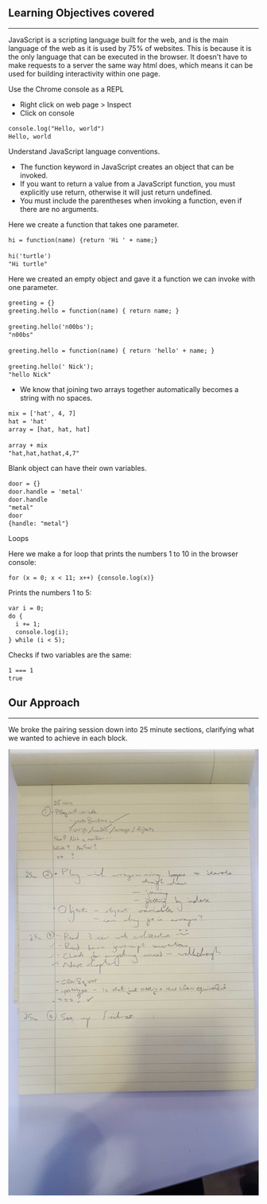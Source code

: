 ## Learning Objectives covered
---

JavaScript is a scripting language built for the web, and is the main language of the web as it is used by 75% of websites. This is because it is the only language that can be executed in the browser.
It doesn't have to make requests to a server the same way html does, which means it can be used for building interactivity within one page.

Use the Chrome console as a REPL
- Right click on web page > Inspect
- Click on console

```
console.log("Hello, world")
Hello, world
```

Understand JavaScript language conventions.
- The function keyword in JavaScript creates an object that can be invoked.
- If you want to return a value from a JavaScript function, you must explicitly use return, otherwise it will just return undefined.
- You must include the parentheses when invoking a function, even if there are no arguments.

Here we create a function that takes one parameter.

```
hi = function(name) {return 'Hi ' + name;}

hi('turtle')
"Hi turtle"
```

Here we created an empty object and gave it a function we can invoke with one parameter.

```
greeting = {}
greeting.hello = function(name) { return name; }

greeting.hello('n00bs');
"n00bs"

greeting.hello = function(name) { return 'hello' + name; }

greeting.hello(' Nick');
"hello Nick"
```

- We know that joining two arrays together automatically becomes a string with no spaces.

```
mix = ['hat', 4, 7]
hat = 'hat'
array = [hat, hat, hat]

array + mix
"hat,hat,hathat,4,7"
```
Blank object can have their own variables.

```
door = {}
door.handle = 'metal'
door.handle
"metal"
door
{handle: "metal"}

```

Loops

Here we make a for loop that prints the numbers 1 to 10 in the browser console:

```
for (x = 0; x < 11; x++) {console.log(x)}
```

Prints the numbers 1 to 5:

```
var i = 0;
do {
  i += 1;
  console.log(i);
} while (i < 5);

```

Checks if two variables are the same:

```
1 === 1
true
```

## Our Approach
---
We broke the pairing session down into 25 minute sections, clarifying what we wanted to achieve in each block.

![25_mins](./images/25_mins.jpg)
